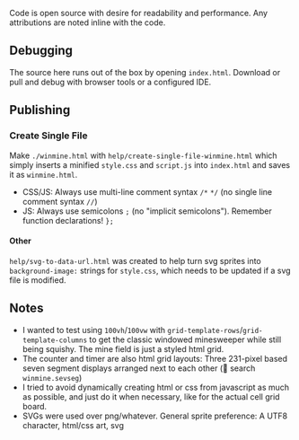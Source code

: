 Code is open source with desire for readability and performance. Any attributions are noted inline with the code.

## Debugging
The source here runs out of the box by opening `index.html`. Download or pull and debug with browser tools or a configured IDE.

## Publishing
### Create Single File
Make `./winmine.html` with `help/create-single-file-winmine.html` which simply inserts a minified `style.css` and `script.js` into `index.html` and saves it as `winmine.html`.

  - CSS/JS: Always use multi-line comment syntax `/*` `*/` (no single line comment syntax `//`)
  - JS: Always use semicolons `;` (no "implicit semicolons"). Remember function declarations! `};`

#### Other
`help/svg-to-data-url.html` was created to help turn svg sprites into `background-image:` strings for `style.css`, which needs to be updated if a svg file is modified.

## Notes
- I wanted to test using `100vh`/`100vw` with `grid-template-rows`/`grid-template-columns` to get the classic windowed minesweeper while still being squishy. The mine field is just a styled html grid.
- The counter and timer are also html grid layouts: Three 231-pixel based seven segment displays arranged next to each other (🤯 search `winmine.sevseg`)
- I tried to avoid dynamically creating html or css from javascript as much as possible, and just do it when necessary, like for the actual cell grid board.
- SVGs were used over png/whatever. General sprite preference: A UTF8 character, html/css art, svg


